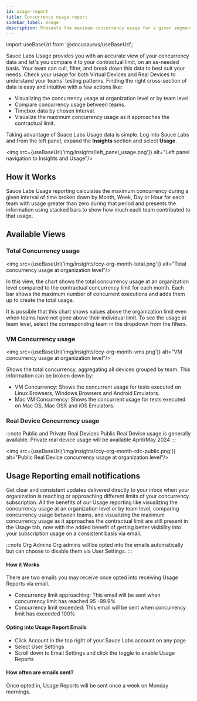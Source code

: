 ```yaml
---
id: usage-report
title: Concurrency usage report
sidebar_label: Usage
description: Presents the maximum concurrency usage for a given segment of time, aggregated by Month, Week, Day or Hour.
---
```


import useBaseUrl from '@docusaurus/useBaseUrl';

Sauce Labs Usage provides you with an accurate view of your concurrency data and let's you compare it to your contractual limit, on an as-needed basis. Your team can cull, filter, and break down this data to best suit your needs. Check your usage for both Virtual Devices and Real Devices to understand your teams' testing patterns. Finding the right cross-section of data is easy and intuitive with a few actions like:

- Visualizing the concurrency usage at organization level or by team level.
- Compare concurrency usage between teams.
- Timebox data by chosen interval.
- Visualize the maximum concurrency usage as it approaches the contractual limit.

Taking advantage of Suace Labs Usage data is simple. Log into Sauce Labs and from the left panel, expand the **Insights** section and select **Usage**. 

<img src={useBaseUrl('img/insights/left_panel_usage.png')} alt="Left panel navigation to Insights and Usage"/>

## How it Works

Sauce Labs Usage reporting calculates the maximum concurrency during a given interval of time broken down by Month, Week, Day or Hour for each team with usage greater than zero during that period and presents the information using stacked bars to show how much each team contributed to that usage.

## Available Views

### Total Concurrency usage

<img src={useBaseUrl('img/insights/ccy-org-month-total.png')} alt="Total concurrency usage at organization level"/>

In this view, the chart shows the total concurrency usage at an organization level compared to the contractual concurrency limit for each month. Each bar shows the maximum number of concurrent executions and adds them up to create the total usage.

It is possible that this chart shows values above the organization limit even when teams have not gone above their individual limit. To see the usage at team level, select the corresponding team in the dropdown from the filters.


### VM Concurrency usage

<img src={useBaseUrl('img/insights/ccy-org-month-vms.png')} alt="VM concurrency usage at organization level"/>

Shows the total concurrency, aggregating all devices grouped by team. This information can be broken down by:

- VM Concurrency: Shows the concurrent usage for tests executed on Linux Browsers, Windows Browsers and Android Emulators.
- Mac VM Concurrency: Shows the concurrent usage for tests executed on Mac OS, Mac OSX and iOS Emulators.

### Real Device Concurrency usage

:::note Public and Private Real Devices
Public Real Device usage is generally available. Private real device usage will be available April/May 2024
:::

<img src={useBaseUrl('img/insights/ccy-org-month-rdc-public.png')} alt="Public Real Device concurrency usage at organization level"/>

## Usage Reporting email notifications

Get clear and consistent updates delivered directly to your inbox when your organization is reaching or approaching different limits of your concurrency subscription. All the benefits of our Usage reporting like visualizing the concurrency usage at an organization level or by team level, comparing concurrency usage between teams, and visualizing the maximum concurrency usage as it approaches the contractual limit are still present in the Usage tab, now with the added benefit of getting better visibility into your subscription usage on a consistent basis via email.

:::note Org Admins 
Org admins will be opted into the emails automatically but can choose to disable them via User Settings.
:::

#### How it Works

There are two emails you may receive once opted into receiving Usage Reports via email. 

- Concurrency limit approaching: This email will be sent when concurrency limit has reached 95 -99.9%
- Concurrency limit exceeded: This email will be sent when concurrency limit has exceeded 100%

#### Opting into Usage Report Emails

- Click Account in the top right of your Sauce Labs account on any page
- Select User Settings
- Scroll down to Email Settings and click the toggle to enable Usage Reports

#### How often are emails sent?

Once opted in, Usage Reports will be sent once a week on Monday mornings. 
